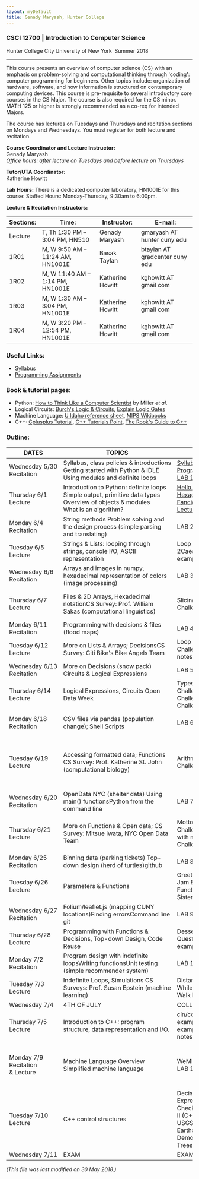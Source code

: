 ```yaml
---
layout: myDefault
title: Genady Maryash, Hunter College
---
```

### CSCI 12700 | Introduction to Computer Science  
Hunter College City University of New York &nbsp;Summer 2018  

---

This course presents an overview of computer science (CS) with an emphasis on problem-solving and computational thinking through 'coding': computer programming for beginners. Other topics include: organization of hardware, software, and how information is structured on contemporary computing devices. This course is pre-requisite to several introductory core courses in the CS Major. The course is also required for the CS minor. MATH 125 or higher is strongly recommended as a co-req for intended Majors.

The course has lectures on Tuesdays and Thursdays and recitation sections on Mondays and Wednesdays. You must register for both lecture and recitation.

**Course Coordinator and Lecture Instructor:**  
Genady Maryash  
*Office hours: after lecture on Tuesdays and before lecture on Thursdays*

**Tutor/UTA Coordinator:**  
Katherine Howitt

**Lab Hours:** There is a dedicated computer laboratory, HN1001E for this course:
Staffed Hours: Monday-Thursday, 9:30am to 6:00pm.

**Lecture & Recitation Instructors:**

 Sections: |Time:|Instructor:|E-mail:
---|---|---|---
 Lecture | T, Th 1:30 PM – 3:04 PM, HN510 | Genady Maryash | gmaryash AT hunter cuny edu
 1R01 | M, W  9:50 AM – 11:24 AM, HN1001E | Basak Taylan | btaylan AT gradcenter cuny edu
 1R02 | M, W  11:40 AM – 1:14 PM, HN1001E | Katherine Howitt | kghowitt AT gmail com
 1R03 | M, W  1:30 AM – 3:04 PM, HN1001E | Katherine Howitt | kghowitt AT gmail com
 1R04 | M, W  3:20 PM – 12:54 PM, HN1001E | Katherine Howitt | kghowitt AT gmail com

### Useful Links:
*   [Syllabus](s18/syllabus.md)
*   [Programming Assignments](s18/assignments.md)

### Book & tutorial pages:
*   Python: [How to Think Like a Computer Scientist](https://interactivepython.org/runestone/static/thinkcspy/index.html) by Miller _et al_.
*   Logical Circuits: [Burch's Logic & Circuits](http://www.toves.org/books/logic/), [Explain Logic Gates](http://www.explainthatstuff.com/logicgates.html)
*   Machine Language: [U Idaho reference sheet](http://www.mrc.uidaho.edu/mrc/people/jff/digital/MIPSir.html), [MIPS Wikibooks](https://en.wikibooks.org/wiki/MIPS_Assembly/Instruction_Formats)
*   C++: [Cplusplus Tutorial](http://www.cplusplus.com/files/tutorial.pdf), [C++ Tutorials Point](https://www.tutorialspoint.com/cplusplus/index.htm), [The Rook's Guide to C++](https://rooksguide.files.wordpress.com/2013/12/rooks-guide-isbn-version.pdf)

### Outline:

 DATES                           | TOPICS                                                                                                                          | HANDOUTS                                                                                                                                                                                                   | QUIZ / READING                                                                                             
----------------------------------|---------------------------------------------------------------------------------------------------------------------------------|------------------------------------------------------------------------------------------------------------------------------------------------------------------------------------------------------------|------------------------------------------------------------------------------------------------------------
 Wednesday&nbsp;5/30 Recitation         | Syllabus,&nbsp;class&nbsp;policies&nbsp;&&nbsp;introductions<br>Getting started with Python & IDLE<br>Using modules and definite loops                    | [Syllabus](s18/syllabus.md)<br>[Programming Assignments](s18/assignments.md)<br>[LAB 1](s18/lab1.html)                                                | Academic Integrity                                                                                    
 Thursday&nbsp;6/1 Lecture            | Introduction to Python: definite loops<br>Simple output, primitive data types<br>Overview of objects & modules<br>What is an algorithm? | [Hello World](http://www.pythontutor.com/visualize.html#code=%23Name%3A%20%20Thomas%20Hunter%0A%23Date%3A%20%20September%201,%202017%0A%23This%20program%20prints%3A%20%20Hello,%20World!%0A%0Aprint%28%22Hello,%20World!%22%29&cumulative=false&curInstr=0&heapPrimitives=false&mode=display&origin=opt-frontend.js&py=3&rawInputLstJSON=%5B%5D&textReferences=false)<br>[Hexagon example](https://trinket.io/python/88a94dfc75)<br>[Fancier hexagon](https://trinket.io/python/a3bede6db8)<br>[Lecture Notes](s18/csci127S18Lecture1.pdf)                                                                                                                                       | Think CS: [Chapter&nbsp;1](http://interactivepython.org/runestone/static/thinkcspy/GeneralIntro/toctree.html) & [Chapter&nbsp;4](http://interactivepython.org/runestone/static/thinkcspy/PythonTurtle/toctree.html)                                                                     
 Monday&nbsp;6/4 Recitation           | String methods Problem solving and the design process (simple parsing and translating)                                          | LAB 2                                                                                                                                                                                                      | Loops & Turtles                                                                                            
 Tuesday&nbsp;6/5 Lecture             | Strings & Lists: looping through strings, console I/O, ASCII representation                                                     | Loop Puzzle 1Loop Puzzles 2Caesar Cipher exampleinput() exampleLecture notes                                                                                                                               | Think CS: Chapter 2 & Chapter 3                                                                            
 Wednesday&nbsp;6/6 Recitation          | Arrays and images in numpy, hexadecimal representation of colors (image processing)                                             | LAB 3                                                                                                                                                                                                      | Strings & Lists                                                                                            
 Thursday&nbsp;6/7 Lecture            | Files & 2D Arrays, Hexadecimal notationCS Survey: Prof. William Sakas (computational linguistics)                               | Slicing Challenges Color Challenges Lecture notes                                                                                                                                                          | Think CS: Section 8.10 & Chapter 11 Numpy tutorial (DataCamp)                                              
 Monday&nbsp;6/11 Recitation          | Programming with decisions & files (flood maps)                                                                                 | LAB 4                                                                                                                                                                                                      | Colors & Images in numpy                                                                                   
 Tuesday&nbsp;6/12 Lecture            | More on Lists & Arrays; DecisionsCS Survey: Citi Bike's Bike Angels Team                                                        | Loop & Slice ChallengesDecision ChallengesturtleString.pyLecture notes                                                                                                                                     | Think CS: Chapter 7 & Chapter 11                                                                           
 Wednesday&nbsp;6/13 Recitation         | More on Decisions (snow pack) Circuits & Logical Expressions                                                                    | LAB 5                                                                                                                                                                                                      | Decisions & Color                                                                                          
 Thursday&nbsp;6/14 Lecture           | Logical Expressions, Circuits Open Data Week                                                                                    | Types & Decisions ChallengesLogical Operators Challenges Basic Gates Circuit ChallengesLecture notes                                                                                                       | Think CS: Chapter 7 Burch's Logic & Circuits,Explain Logic Gates                                           
 Monday&nbsp;6/18 Recitation          | CSV files via pandas (population change); Shell Scripts                                                                         | LAB 6                                                                                                                                                                                                      | Circuits, Truth Tables, & Logical Expressions                                                              
 Tuesday&nbsp;6/19 Lecture            | Accessing formatted data; Functions CS Survey: Prof. Katherine St. John (computational biology)                                 | Arithmetic ChallengesList/String ChallengesLecture notes                                                                                                                                                   | Think CS: Chapter 6 10-minutes to Pandas Tutorial DataCamp Pandas Tutorial Ubuntu Terminal Reference Sheet 
 Wednesday&nbsp;6/20 Recitation         | OpenData NYC (shelter data) Using main() functionsPython from the command line                                                  | LAB 7                                                                                                                                                                                                      | Formatted Data & Shell Commands                                                                            
 Thursday&nbsp;6/21 Lecture           | More on Functions & Open data; CS Survey: Mitsue Iwata, NYC Open Data Team                                                      | Motto Challenge,quarterImage.py Hello with main()Prep #1.2Total & Tax ChallengeLecture notes                                                                                                               | Think CS: Chapter 6 10-minutes to Pandas Tutorial DataCamp Pandas Tutorial                                 
 Monday&nbsp;6/25 Recitation          | Binning data (parking tickets) Top-down design (herd of turtles)github                                                          | LAB 8                                                                                                                                                                                                      | Functions & More Pandas                                                                                    
 Tuesday&nbsp;6/26 Lecture            | Parameters & Functions                                                                                                          | Greet ExampleHappy Example Jam ExampleDecisions & Functions ExampleFoo example Sisters Example Lecture notes                                                                                               | Think CS: Chapter 6                                                                                        
 Wednesday&nbsp;6/27 Recitation         | Folium/leaflet.js (mapping CUNY locations)Finding errorsCommand line git                                                        | LAB 9                                                                                                                                                                                                      | Parameters & Functions                                                                                     
 Thursday&nbsp;6/28 Lecture           | Programming with Functions & Decisions, Top-down Design, Code Reuse                                                             | Dessert Exam Questionsnum2words exampleKoalasLecture notes                                                                                                                                                 | Think CS: Chapter 6 folium tutorial                                                                        
 Monday&nbsp;7/2 Recitation           | Program design with indefinite loopsWriting functionsUnit testing (simple recommender system)                                   | LAB 10                                                                                                                                                                                                     | More on Functions & Top-down Design                                                                        
 Tuesday&nbsp;7/3 Lecture             | Indefinite Loops, Simulations CS Surveys: Prof. Susan Epstein (machine learning)                                                   | Distance CheckNums & WhileMax NumSearch Random Walk Lecture notes                                                                                                                                          | Think CS: Chapter 8                                                                                        
 Wednesday&nbsp;7/4                     | 4TH OF JULY                                                                                                                       | COLLEGE IS CLOSED                                                                                                                                                                                          |                                                                                                            
 Thursday&nbsp;7/5 Lecture            | Introduction to C++: program structure, data representation and I/O.                                                            | cin/cout example convert example loops example growth example nested loops Lecture notes                                                                                                                   | Cplusplus Tutorial, C++ Tutorials Point,The Rook's Guide to C++                                            
 Monday&nbsp;7/9 Recitation &&nbsp;Lecture | Machine Language Overview Simplified machine language                                                                           | WeMIPS EmulatorLecture notes LAB 11                                                                                                                                                                         | U of Idaho reference sheet MIPS WikibooksIndefinite Loops & Simulations                                    
 Tuesday&nbsp;7/10 Lecture            | C++ control structures                                                                                                          | Decision example (C++) Logical Expressions (C++) Input Checking (C++) Input Checking, II (C++) Growth Example (C++) USGS Hawai'i Earthquakes,Turtle Quakes DemoNYC Urban Forest: Street TreesLecture notes | Cplusplus Tutorial, C++ Tutorials Point,The Rook's Guide to C++                                            
 Wednesday&nbsp;7/11                    | EXAM                                                                                                                            | EXAM                                                                                                                                                                                                       | EXAM                                                                                                                                                                                   

_(This file was last modified on 30 May 2018.)_
